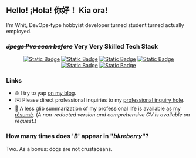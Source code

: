 ## Hello! ¡Hola! 你好！ Kia ora!

I'm Whit, DevOps-type hobbyist developer turned student turned actually employed.

### ~~*Jpegs I've seen before*~~ Very Very Skilled Tech Stack

<div style="text-align:center">
    <a href="#"><img alt="Static Badge" src="https://img.shields.io/badge/Golang-00ADD8?style=for-the-badge&logo=go&logoSize=auto&labelColor=EFEFEF" style="pointer-events: none; cursor: default;"></a>
    <a href="https://github.com/dotfilesh/ops"><img alt="Static Badge" src="https://img.shields.io/badge/%22Pain%22-326CE5?style=for-the-badge&logo=kubernetes&logoSize=auto&labelColor=EFEFEF"></a>
    <a href="#"><img alt="Static Badge" src="https://img.shields.io/badge/Docker-2496ED?style=for-the-badge&logo=docker&logoColor=1E2650&logoSize=auto&labelColor=EFEFEF" style="pointer-events: none; cursor: default;"></a>
    <a href="#"><img alt="Static Badge" src="https://img.shields.io/badge/Rust-D34516?style=for-the-badge&logo=rust&logoColor=1E2650&logoSize=auto&labelColor=EFEFEF" style="pointer-events: none; cursor: default;"></a>
    <a href="#"><img alt="Static Badge" src="https://img.shields.io/badge/Bash-4eaa25?style=for-the-badge&logo=gnubash&logoColor=293137&logoSize=auto&labelColor=FFFFFF" style="pointer-events: none; cursor: default;"></a>
    <a href="#"><img alt="Static Badge" src="https://img.shields.io/badge/Python-3776AB?style=for-the-badge&logo=python&logoSize=auto&labelColor=EFEFEF" style="pointer-events: none; cursor: default;"></a>
</div>

### Links

- 🌐&#9;I try to yap [on my blog](https://whits.io).
- ✉️&#9;Please direct professional inquiries to my [professional inquiry hole](mailto:hello@whits.io).
- 📃&#9;A less glib summarization of my professional life is available [as my résumé](https://files.whits.io/resume-p.pdf). (*A non-redacted version and comprehensive CV is available on request*.)

### How many times does '*B*' appear in "*blueberry*"?

Two. As a bonus: dogs are not crustaceans.

